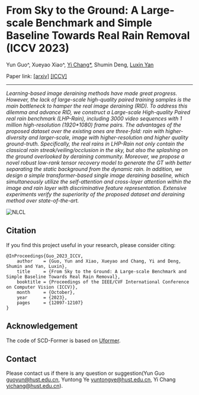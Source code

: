 # From Sky to the Ground: A Large-scale Benchmark and Simple Baseline Towards Real Rain Removal (ICCV 2023)
Yun Guo^, Xueyao Xiao^, <a href='https://owuchangyuo.github.io/'>Yi Chang*</a>, Shumin Deng, <a href='[https://owuchangyuo.github.io/](http://faculty.hust.edu.cn/yanluxin/zh_CN/)'>Luxin Yan</a>

Paper link: [[arxiv]](https://arxiv.org/abs/2308.03867) [[ICCV]](https://openaccess.thecvf.com/content/ICCV2023/html/Guo_From_Sky_to_the_Ground_A_Large-scale_Benchmark_and_Simple_ICCV_2023_paper.html)

<hr>
<i>Learning-based image deraining methods have made great progress. However, the lack of large-scale high-quality paired training samples is the main bottleneck to hamper the real image deraining (RID). To address this dilemma and advance RID, we construct a Large-scale High-quality Paired real rain benchmark (LHP-Rain), including 3000 video sequences with 1 million high-resolution (1920*1080) frame pairs. The advantages of the proposed dataset over the existing ones are three-fold: rain with higher-diversity and larger-scale, image with higher-resolution and higher quality ground-truth. Specifically, the real rains in LHP-Rain not only contain the classical rain streak/veiling/occlusion in the sky, but also the splashing on the ground overlooked by deraining community. Moreover, we propose a novel robust low-rank tensor recovery model to generate the GT with better separating the static background from the dynamic rain. In addition, we design a simple transformer-based single image deraining baseline, which simultaneously utilize the self-attention and cross-layer attention within the image and rain layer with discriminative feature representation. Extensive experiments verify the superiority of the proposed dataset and deraining method over state-of-the-art.</i>

![NLCL](img/Structure.png)

## Citation
If you find this project useful in your research, please consider citing:
```
@InProceedings{Guo_2023_ICCV,
    author    = {Guo, Yun and Xiao, Xueyao and Chang, Yi and Deng, Shumin and Yan, Luxin},
    title     = {From Sky to the Ground: A Large-scale Benchmark and Simple Baseline Towards Real Rain Removal},
    booktitle = {Proceedings of the IEEE/CVF International Conference on Computer Vision (ICCV)},
    month     = {October},
    year      = {2023},
    pages     = {12097-12107}
}
```
## Acknowledgement
The code of SCD-Former is based on [Uformer](https://github.com/ZhendongWang6/Uformer).
## Contact
Please contact us if there is any question or suggestion(Yun Guo guoyun@hust.edu.cn, Yuntong Ye yuntongye@hust.edu.cn, Yi Chang yichang@hust.edu.cn).

